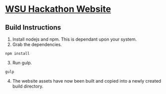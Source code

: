 [WSU Hackathon Website](http://hackathon.eecs.wsu.edu)
======================

Build Instructions
------------------
1. Install nodejs and npm. This is dependant upon your system.
2. Grab the dependencies.   
  ```
  npm install
  ```
3. Run gulp.  
  ```
  gulp
  ```
4. The website assets have now been built and copied into a newly created build
   directory.
